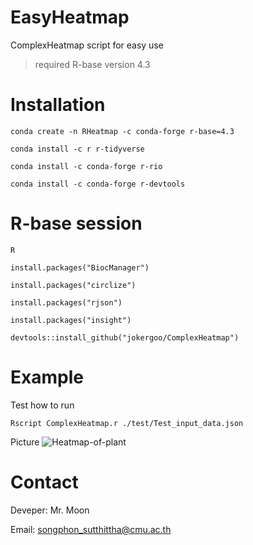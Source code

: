 # EasyHeatmap
ComplexHeatmap script for easy use

  >required R-base version 4.3

# Installation
  ```
  conda create -n RHeatmap -c conda-forge r-base=4.3
  ```
  ```
  conda install -c r r-tidyverse
  ```
  ```
  conda install -c conda-forge r-rio
  ```
  ```
  conda install -c conda-forge r-devtools
  ```
# R-base session
  ```
  R
  ```
  ```
  install.packages("BiocManager")
  ```
  ```
  install.packages("circlize")
  ```
  ```
  install.packages("rjson")
  ```
  ```
  install.packages("insight")
  ```
  ```
  devtools::install_github("jokergoo/ComplexHeatmap")
  ```
# Example
Test how to run
  ```
  Rscript ComplexHeatmap.r ./test/Test_input_data.json
  ```

Picture
![Heatmap-of-plant](https://github.com/Moonipur/EasyHeatmap/assets/119776865/fd72a257-36f1-4448-9b17-73543f3c7890)


# Contact
Deveper: Mr. Moon

Email: songphon_sutthittha@cmu.ac.th
